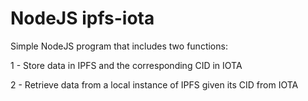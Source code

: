 # NodeJS ipfs-iota

Simple NodeJS program that includes two functions:

1 - Store data in IPFS and the corresponding CID in IOTA

2 - Retrieve data from a local instance of IPFS given its CID from IOTA
